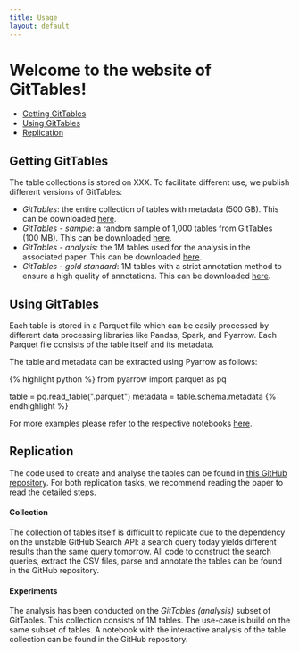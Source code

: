 ```yaml
---
title: Usage
layout: default
---
```


# Welcome to the website of **GitTables**!

- [Getting GitTables](#getting-gittables)
- [Using GitTables](#using-gittables)
- [Replication](#replication)

## Getting GitTables

The table collections is stored on XXX. To facilitate different use, we publish different versions of GitTables:
- _GitTables_: the entire collection of tables with metadata (500 GB). This can be downloaded [here](https://google.com).
- _GitTables - sample_: a random sample of 1,000 tables from GitTables (100 MB). This can be downloaded [here](https://google.com).
- _GitTables - analysis_: the 1M tables used for the analysis in the associated paper. This can be downloaded [here](https://google.com).
- _GitTables - gold standard_: 1M tables with a strict annotation method to ensure a high quality of annotations. This can be downloaded [here](https://google.com).


## Using GitTables

Each table is stored in a Parquet file which can be easily processed by different data processing libraries like Pandas, Spark, and Pyarrow. Each Parquet file consists of the table itself and its metadata.

The table and metadata can be extracted using Pyarrow as follows:

{% highlight python %}
from pyarrow import parquet as pq

table = pq.read_table("<filename>.parquet")
metadata = table.schema.metadata
{% endhighlight %}

For more examples please refer to the respective notebooks [here](https://github.com/).


## Replication

The code used to create and analyse the tables can be found in [this GitHub repository](https://github.com/gittables). For both replication tasks, we recommend reading the paper to read the detailed steps.

#### Collection
The collection of tables itself is difficult to replicate due to the dependency on the unstable GitHub Search API: a search query today yields different results than the same query tomorrow. All code to construct the search queries, extract the CSV files, parse and annotate the tables can be found in the GitHub repository.

#### Experiments
The analysis has been conducted on the _GitTables (analysis)_ subset of GitTables. This collection consists of 1M tables.
The use-case is build on the same subset of tables. A notebook with the interactive analysis of the table collection can be found in the GitHub repository.
